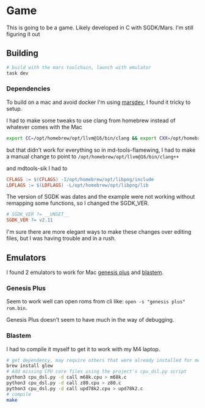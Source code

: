 # Game

This is going to be a game. Likely developed in C with SGDK/Mars. I'm still figuring it out

## Building

```sh
# build with the mars toolchain, launch with emulator
task dev
```

### Dependencies

To build on a mac and avoid docker I'm using [marsdev](https://github.com/andwn/marsdev/), I found it tricky to setup.

I had to make some tweaks to use clang from homebrew instead of whatever comes with the Mac

```sh
export CC=/opt/homebrew/opt/llvm@16/bin/clang && export CXX=/opt/homebrew/opt/llvm@16/bin/clang++ && make all
```

but that didn't work for everything so in md-tools-flamewing, I had to make a manual change to point to `/opt/homebrew/opt/llvm@16/bin/clang++`

and mdtools-sik I had to

```makefile
CFLAGS := $(CFLAGS) -I/opt/homebrew/opt/libpng/include
LDFLAGS := $(LDFLAGS) -L/opt/homebrew/opt/libpng/lib
```

The version of SGDK was dates and the example were not working without remapping some functions, so I changed the SGDK_VER.

```makefile
# SGDK_VER ?= __UNSET__
SGDK_VER ?= v2.11
```

I'm sure there are more elegant ways to make these changes over editing files, but I was having trouble and in a rush.

## Emulators

I found 2 emulators to work for Mac [genesis plus] and [blastem].

### Genesis Plus

Seem to work well can open roms from cli like: `open -s "genesis plus" rom.bin`.

Genesis Plus doesn't seem to have much in the way of debugging.

### Blastem

I had to compile it myself to get it to work with my M4 laptop.

```sh
# get dependency, may require others that were already installed for me.
brew install glew
# Add missing CPU core files using the project's cpu_dsl.py script
python3 cpu_dsl.py -d call m68k.cpu > m68k.c
python3 cpu_dsl.py -d call z80.cpu > z80.c
python3 cpu_dsl.py -d call upd78k2.cpu > upd78k2.c
# compile
make
```

[blastem]: https://www.retrodev.com/blastem/
[genesis plus]: https://segaretro.org/Genesis_Plus